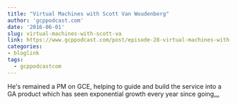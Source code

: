 ```yaml
---
title: "Virtual Machines with Scott Van Woudenberg"
author: 'gcppodcast.com'
date: '2016-06-01'
slug: virtual-machines-with-scott-va
link: https://www.gcppodcast.com/post/episode-28-virtual-machines-with-scott-van-woudenberg/
categories:
- bloglink
tags:
  - gcppodcastcom
---
```


He's remained a PM on GCE, helping to guide and build the service into a GA product which has seen exponential growth every year since going[... <i class="fas fa-external-link-alt"></i>](https://www.gcppodcast.com/post/episode-28-virtual-machines-with-scott-van-woudenberg/)


